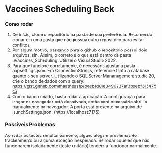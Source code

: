 # Vaccines Scheduling Back
### Como rodar
1. De início, clone o repositório na pasta de sua preferência. Recomendo clonar em uma pasta que não possua outro repositório para evitar conflitos.
2. Por algum motivo, passando para o github o repositório possui dois arquivos .sln. Assim, o correto é o que está dentro da pasta .\Vaccines_Scheduling\. Utilizei o Visual Studio 2022.
3. Para que funcione corretamente, é necessário ajustar a pasta appsettings.json. Em ConnectionStrings, referencie tanto a database quanto o seu server. Utilizando o 
SQL Server Mananagement studio 20, crie o banco de dados com a query: https://gist.github.com/maatheusfp/b8eb1d01e3490237af3beebf315475c6
4. Com o banco criado, basta rodar a aplicação. A configuração para lançar no navegador está desativada, então será necessário abri-lo manualmente no navegador. A porta está presente 
no arquivo de launchSettings.json. (https://localhost:7175)

### Possíveis Problemas 
Ao rodar os testes simultaneamente, alguns alegam problemas de trackeamento ou alguma exceção inesperada. Se rodar aqueles que não funcionarem isoladamente (teste unitário) tendem a funcionar
normalmente. 


